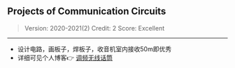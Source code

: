 ## Projects of Communication Circuits

> Version: 2020-2021(2)
> Credit: 2
> Score: Excellent
> 

----------

- 设计电路，画板子，焊板子，收音机室内接收50m即优秀
- 详细可见个人博客:point_right: [调频无线话筒](https://www.lingzhicheng.cn/2021/03/10/%E8%B0%83%E9%A2%91%E6%97%A0%E7%BA%BF%E8%AF%9D%E7%AD%92/)
